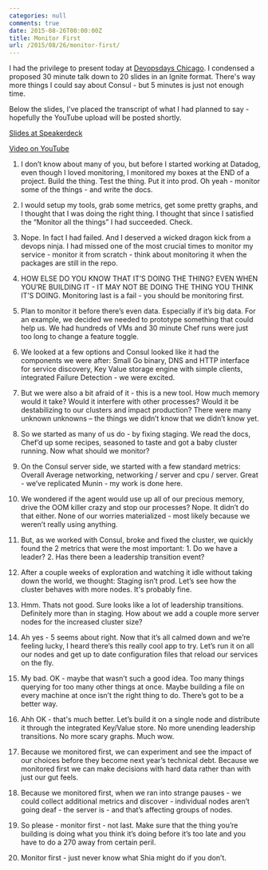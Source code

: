 ```yaml
---
categories: null
comments: true
date: 2015-08-26T00:00:00Z
title: Monitor First
url: /2015/08/26/monitor-first/
---
```


I had the privilege to present today at [Devopsdays Chicago](http://www.devopsdays.org/events/2015-chicago/program/). I condensed a proposed 30 minute talk down to 20 slides in an Ignite format. There's way more things I could say about Consul - but 5 minutes is just not enough time.

Below the slides, I've placed the transcript of what I had planned to say - hopefully the YouTube upload will be posted shortly.

[Slides at Speakerdeck](https://speakerdeck.com/darron/monitoring-as-a-first-step-to-a-new-service)

[Video on YouTube](https://www.youtube.com/watch?v=bN4JrORYPvk)

<script async class="speakerdeck-embed" data-id="6735527fdff04130903f2eabee3e9b52" data-ratio="1.33333333333333" src="//speakerdeck.com/assets/embed.js"></script>


1. I don’t know about many of you, but before I started working at Datadog, even though I loved monitoring, I monitored my boxes at the END of a project. Build the thing. Test the thing. Put it into prod. Oh yeah - monitor some of the things - and write the docs.

2. I would setup my tools, grab some metrics, get some pretty graphs, and I thought that I was doing the right thing. I thought that since I satisfied the “Monitor all the things” I had succeeded. Check.

3. Nope. In fact I had failed. And I deserved a wicked dragon kick from a devops ninja. I had missed one of the most crucial times to monitor my service - monitor it from scratch - think about monitoring it when the packages are still in the repo.

4. HOW ELSE DO YOU KNOW THAT IT’S DOING THE THING? EVEN WHEN YOU’RE BUILDING IT - IT MAY NOT BE DOING THE THING YOU THINK IT’S DOING. Monitoring last is a fail - you should be monitoring first.

5. Plan to monitor it before there’s even data. Especially if it’s big data. For an example, we decided we needed to prototype something that could help us. We had hundreds of VMs and 30 minute Chef runs were just too long to change a feature toggle.

6. We looked at a few options and Consul looked like it had the components we were after: Small Go binary, DNS and HTTP interface for service discovery, Key Value storage engine with simple clients, integrated Failure Detection - we were excited.

7. But we were also a bit afraid of it - this is a new tool. How much memory would it take? Would it interfere with other processes? Would it be destabilizing to our clusters and impact production? There were many unknown unknowns – the things we didn’t know that we didn’t know yet.

8. So we started as many of us do - by fixing staging. We read the docs, Chef’d up some recipes, seasoned to taste and got a baby cluster running. Now what should we monitor?

9. On the Consul server side, we started with a few standard metrics: Overall Average networking, networking / server and cpu / server. Great - we’ve replicated Munin - my work is done here.

10. We wondered if the agent would use up all of our precious memory, drive the OOM killer crazy and stop our processes? Nope. It didn’t do that either. None of our worries materialized - most likely because we weren’t really using anything.

11. But, as we worked with Consul, broke and fixed the cluster, we quickly found the 2 metrics that were the most important: 1. Do we have a leader? 2. Has there been a leadership transition event?

12. After a couple weeks of exploration and watching it idle without taking down the world, we thought: Staging isn’t prod. Let’s see how the cluster behaves with more nodes. It's probably fine.

13. Hmm. Thats not good. Sure looks like a lot of leadership transitions. Definitely more than in staging. How about we add a couple more server nodes for the increased cluster size?

14. Ah yes - 5 seems about right. Now that it’s all calmed down and we’re feeling lucky, I heard there’s this really cool app to try. Let’s run it on all our nodes and get up to date configuration files that reload our services on the fly.

15. My bad. OK - maybe that wasn’t such a good idea. Too many things querying for too many other things at once. Maybe building a file on every machine at once isn’t the right thing to do. There’s got to be a better way.

16. Ahh OK - that's much better. Let’s build it on a single node and distribute it through the integrated Key/Value store. No more unending leadership transitions. No more scary graphs. Much wow.

17. Because we monitored first, we can experiment and see the impact of our choices before they become next year’s technical debt. Because we monitored first we can make decisions with hard data rather than with just our gut feels.

18. Because we monitored first, when we ran into strange pauses - we could collect additional metrics and discover - individual nodes aren’t going deaf - the server is - and that’s affecting groups of nodes.

19. So please - monitor first - not last. Make sure that the thing you’re building is doing what you think it’s doing before it’s too late and you have to do a 270 away from certain peril.

20. Monitor first - just never know what Shia might do if you don’t.
